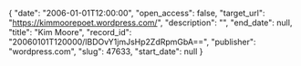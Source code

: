 {
  "date": "2006-01-01T12:00:00", 
  "open_access": false, 
  "target_url": "https://kimmoorepoet.wordpress.com/", 
  "description": "", 
  "end_date": null, 
  "title": "Kim Moore", 
  "record_id": "20060101T120000/lBDOvY1jmJsHp2ZdRpmGbA==", 
  "publisher": "wordpress.com", 
  "slug": 47633, 
  "start_date": null
}

